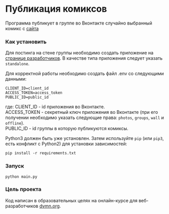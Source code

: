 # Публикация комиксов

Программа публикует в группе во Вконтакте случайно выбранный комикс с [сайта](https://xkcd.com)

### Как установить

Для постинга на стене группы необходимо создать приложение на [странице разработчиков](https://dev.vk.com/). В качестве типа приложения следует указать ```standalone```.  

Для корректной работы необходимо создать файл .env со следующими данными:
```
CLIENT_ID=client_id
ACCESS_TOKEN=access_token
PUBLIC_ID=public_id
```
где:
 CLIENT_ID - id приложения во Вконтакте.  
 ACCESS_TOKEN - секретный ключ приложения во Вконтакте (при его получении необходимо указать следующие права: ```photos```, ```groups```, ```wall``` и ```offline```).  
 PUBLIC_ID - id группы в которую публикуются комиксы.  

Python3 должен быть уже установлен. 
Затем используйте `pip` (или `pip3`, есть конфликт с Python2) для установки зависимостей:
```
pip install -r requirements.txt
```

### Запуск

```
python main.py
```

### Цель проекта

Код написан в образовательных целях на онлайн-курсе для веб-разработчиков [dvmn.org](https://dvmn.org/).